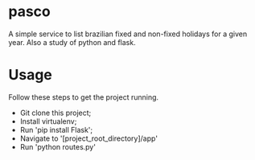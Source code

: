 # pasco
A simple service to list brazilian fixed and non-fixed holidays for a given year. Also a study of python and flask.

# Usage
Follow these steps to get the project running.
- Git clone this project;
- Install virtualenv;
- Run 'pip install Flask';
- Navigate to '[project_root_directory]/app'
- Run 'python routes.py'
